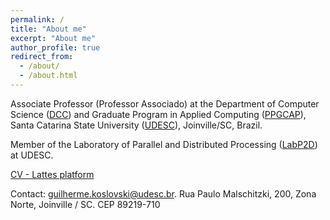 ```yaml
---
permalink: /
title: "About me"
excerpt: "About me"
author_profile: true
redirect_from: 
  - /about/
  - /about.html
---
```


Associate Professor (Professor Associado) at the Department of Computer Science (<a target="_blank" href="https://www.udesc.br/cct/computacao">DCC</a>) and Graduate Program in Applied Computing (<a target="_blank" href="https://www.udesc.br/cct/ppgca">PPGCAP</a>), Santa Catarina State University (<a target="_blank" href="https://www.udesc.br">UDESC</a>), Joinville/SC, Brazil.

Member of the Laboratory of Parallel and Distributed Processing (<a target="_blank" href="http://labp2d.joinville.udesc.br">LabP2D</a>) at UDESC. 

<a href="http://lattes.cnpq.br/2749773427704993">CV - Lattes platform</a>

Contact: guilherme.koslovski@udesc.br. Rua Paulo Malschitzki, 200, Zona Norte, Joinville / SC. CEP 89219-710
